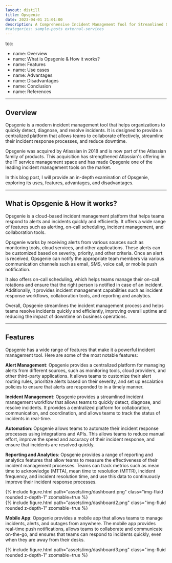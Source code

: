 ```yaml
---
layout: distill
title: Opsgenie
date: 2023-04-01 21:01:00
description: A Comprehensive Incident Management Tool for Streamlined Operations
#categories: sample-posts external-services
---
```


toc:
  - name: Overview
  - name: What is Opsgenie & How it works?
  - name: Features
  - name: Use cases
  - name: Advantages
  - name: Disadvantages
  - name: Conclusion
  - name: References
---
## Overview

Opsgenie is a modern incident management tool that helps organizations to quickly detect, diagnose, and resolve incidents. It is designed to provide a centralized platform that allows teams to collaborate effectively, streamline their incident response processes, and reduce downtime. 

Opsgenie was acquired by Atlassian in 2018 and is now part of the Atlassian family of products. This acquisition has strengthened Atlassian's offering in the IT service management space and has made Opsgenie one of the leading incident management tools on the market. 

In this blog post, I will provide an in-depth examination of Opsgenie, exploring its uses, features, advantages, and disadvantages. 

***
## What is Opsgenie & How it works?

Opsgenie is a cloud-based incident management platform that helps teams respond to alerts and incidents quickly and efficiently. It offers a wide range of features such as alerting, on-call scheduling, incident management, and collaboration tools. 

Opsgenie works by receiving alerts from various sources such as monitoring tools, cloud services, and other applications. These alerts can be customized based on severity, priority, and other criteria. Once an alert is received, Opsgenie can notify the appropriate team members via various communication channels such as email, SMS, voice call, or mobile push notification. 

It also offers on-call scheduling, which helps teams manage their on-call rotations and ensure that the right person is notified in case of an incident. Additionally, it provides incident management capabilities such as incident response workflows, collaboration tools, and reporting and analytics. 

Overall, Opsgenie streamlines the incident management process and helps teams resolve incidents quickly and efficiently, improving overall uptime and reducing the impact of downtime on business operations. 

***
## Features

Opsgenie has a wide range of features that make it a powerful incident management tool. Here are some of the most notable features: 

**Alert Management**: Opsgenie provides a centralized platform for managing alerts from different sources, such as monitoring tools, cloud providers, and other third-party applications. It allows teams to customize their alert routing rules, prioritize alerts based on their severity, and set up escalation policies to ensure that alerts are responded to in a timely manner. 

**Incident Management**: Opsgenie provides a streamlined incident management workflow that allows teams to quickly detect, diagnose, and resolve incidents. It provides a centralized platform for collaboration, communication, and coordination, and allows teams to track the status of incidents in real-time. 

**Automation**: Opsgenie allows teams to automate their incident response processes using integrations and APIs. This allows teams to reduce manual effort, improve the speed and accuracy of their incident response, and ensure that incidents are resolved quickly. 

**Reporting and Analytics**: Opsgenie provides a range of reporting and analytics features that allow teams to measure the effectiveness of their incident management processes. Teams can track metrics such as mean time to acknowledge (MTTA), mean time to resolution (MTTR), incident frequency, and incident resolution time, and use this data to continuously improve their incident response processes. 

<div class="row mt-3">
    <div class="col-sm mt-3 mt-md-0">
        {% include figure.html path="assets/img/dashboard.png" class="img-fluid rounded z-depth-1" zoomable=true %}
    </div>
    <div class="col-sm mt-3 mt-md-0">
        {% include figure.html path="assets/img/dashboard2.png" class="img-fluid rounded z-depth-1" zoomable=true %}
    </div>
</div>

**Mobile App**: Opsgenie provides a mobile app that allows teams to manage incidents, alerts, and outages from anywhere. The mobile app provides real-time push notifications, allows teams to collaborate and communicate on-the-go, and ensures that teams can respond to incidents quickly, even when they are away from their desks. 

<div class="row mt-3">
    <div class="col-sm mt-3 mt-md-0">
        {% include figure.html path="assets/img/dashboard3.png" class="img-fluid rounded z-depth-1" zoomable=true %}
    </div>


